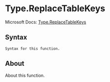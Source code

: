 ---
---

# Type.ReplaceTableKeys

Microsoft Docs: [Type.ReplaceTableKeys](https://docs.microsoft.com/en-us/powerquery-m/type-replacetablekeys)

## Syntax

```powerquery-m
Syntax for this function.
```

## About

About this function.

